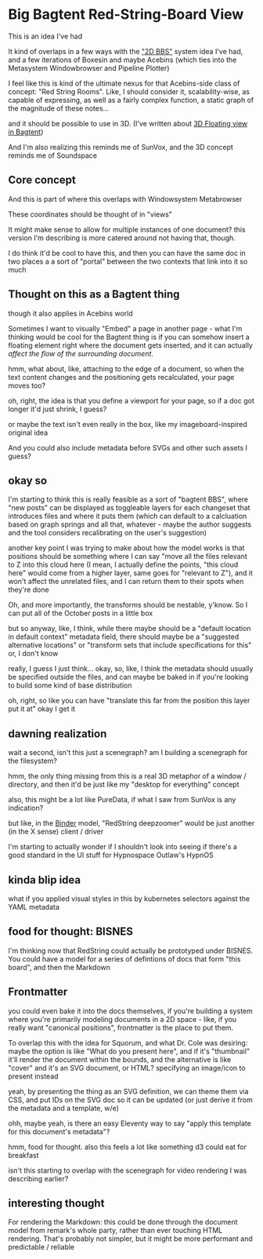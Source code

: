 # Big Bagtent Red-String-Board View

This is an idea I've had

It kind of overlaps in a few ways with the ["2D BBS"][Squorum] system idea I've had, and a few iterations of Boxesin and maybe Acebins (which ties into the Metasystem Windowbrowser and Pipeline Plotter)

[Squorum]: g3018-t2t29-4p91w-34nep-jb4ap

I feel like this is kind of the ultimate nexus for that Acebins-side class of concept: "Red String Rooms". Like, I should consider it, scalability-wise, as capable of expressing, as well as a fairly complex function, a static graph of the magnitude of these notes...

and it should be possible to use in 3D. (I've written about [3D Floating view in Bagtent](145g4-r763p-8d80c-fth7d-84aet))

And I'm also realizing this reminds me of SunVox, and the 3D concept reminds me of Soundspace

## Core concept

And this is part of where this overlaps with Windowsystem Metabrowser

These coordinates should be thought of in "views"

It might make sense to allow for multiple instances of one document? this version I'm describing is more catered around not having that, though.

I do think it'd be cool to have this, and then you can have the same doc in two places a a sort of "portal" between the two contexts that link into it so much

## Thought on this as a Bagtent thing

though it also applies in Acebins world

Sometimes I want to visually "Embed" a page in another page - what I'm thinking would be cool for the Bagtent thing is if you can somehow insert a floating element right where the document gets inserted, and it can actually *affect the flow of the surrounding document*.

hmm, what about, like, attaching to the edge of a document, so when the text content changes and the positioning gets recalculated, your page moves too?

oh, right, the idea is that you define a viewport for your page, so if a doc got longer it'd just shrink, I guess?

or maybe the text isn't even really in the box, like my imageboard-inspired original idea

And you could also include metadata before SVGs and other such assets I guess?

## okay so

I'm starting to think this is really feasible as a sort of "bagtent BBS", where "new posts" can be displayed as toggleable layers for each changeset that introduces files and where it puts them (which can default to a calcluation based on graph springs and all that, whatever - maybe the author suggests and the tool considers recalibrating on the user's suggestion)

another key point I was trying to make about how the model works is that positions should be something where I can say "move all the files relevant to Z into this cloud here (I mean, I actually define the points, "this cloud here" would come from a higher layer, same goes for "relevant to Z"), and it won't affect the unrelated files, and I can return them to their spots when they're done

Oh, and more importantly, the transforms should be nestable, y'know. So I can put all of the October posts in a little box

but so anyway, like, I think, while there maybe should be a "default location in default context" metadata field, there should maybe be a "suggested alternative locations" or "transform sets that include specifications for this" or, I don't know

really, I guess I just think... okay, so, like, I think the metadata should usually be specified outside the files, and can maybe be baked in if you're looking to build some kind of base distribution

oh, right, so like you can have "translate this far from the position this layer put it at" okay I get it

## dawning realization

wait a second, isn't this just a scenegraph? am I building a scenegraph for the filesystem?

hmm, the only thing missing from this is a real 3D metaphor of a window / directory, and then it'd be just like my "desktop for everything" concept

also, this might be a lot like PureData, if what I saw from SunVox is any indication?

but like, in the [Binder](9vzhy-yr8cb-6v87n-wp4b8-m7v0v) model, "RedString deepzoomer" would be just another (in the X sense) client / driver

I'm starting to actually wonder if I shouldn't look into seeing if there's a good standard in the UI stuff for Hypnospace Outlaw's HypnOS

## kinda blip idea

what if you applied visual styles in this by kubernetes selectors against the YAML metadata

## food for thought: BISNES

I'm thinking now that RedString could actually be prototyped under BISNES. You could have a model for a series of defintions of docs that form "this board", and then the Markdown

## Frontmatter

you could even bake it into the docs themselves, if you're building a system where you're primarily modeling documents in a 2D space - like, if you really want "canonical positions", frontmatter is the place to put them.

To overlap this with the idea for Squorum, and what Dr. Cole was desiring: maybe the option is like "What do you present here", and if it's "thumbnail" it'll render the document within the bounds, and the alternative is like "cover" and it's an SVG document, or HTML? specifying an image/icon to present instead

yeah, by presenting the thing as an SVG definition, we can theme them via CSS, and put IDs on the SVG doc so it can be updated (or just derive it from the metadata and a template, w/e)

ohh, maybe yeah, is there an easy Eleventy way to say "apply this template for this document's metadata"?

hmm, food for thought. also this feels a lot like something d3 could eat for breakfast

isn't this starting to overlap with the scenegraph for video rendering I was describing earlier?

## interesting thought

For rendering the Markdown: this could be done through the document model from remark's whole party, rather than ever touching HTML rendering. That's probably not simpler, but it might be more performant and predictable / reliable
